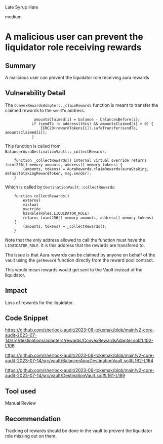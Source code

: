 Late Syrup Hare

medium

# A malicious user can prevent the liquidator role receiving rewards
## Summary

A malicious user can prevent the liquidator role receiving aura rewards

## Vulnerability Detail

The `ConvexRewardsAdapter::_claimRewards` function is meant to transfer the claimed rewards to the `sendTo` address.

```solidity
             amountsClaimed[i] = balance - balancesBefore[i];
            if (sendTo != address(this) && amountsClaimed[i] > 0) {
                IERC20(rewardTokens[i]).safeTransfer(sendTo, amountsClaimed[i]);
            }
```
This function is called from `BalancerAuraDestinationVault::_collectRewards`:

```solidity
    function _collectRewards() internal virtual override returns (uint256[] memory amounts, address[] memory tokens) {
        (amounts, tokens) = AuraRewards.claimRewards(auraStaking, defaultStakingRewardToken, msg.sender);
    }
```

Which is called by `DestinationVault::collectRewards`:

```solidity
    function collectRewards()
        external
        virtual
        override
        hasRole(Roles.LIQUIDATOR_ROLE)
        returns (uint256[] memory amounts, address[] memory tokens)
    {
        (amounts, tokens) = _collectRewards();
    }
```

Note that the only address allowed to call the function must have the `LIQUIDATOR_ROLE`.
It is this address that the rewards are transfered to.

The issue is that Aura rewards can be claimed by anyone on behalf of the vault using the `getReward` function directly from the reward pool contract.

This would mean rewards would get sent to the Vault instead of the liquidator.

## Impact

Loss of rewards for the liquidator.

## Code Snippet

https://github.com/sherlock-audit/2023-06-tokemak/blob/main/v2-core-audit-2023-07-14/src/destinations/adapters/rewards/ConvexRewardsAdapter.sol#L102-L106

https://github.com/sherlock-audit/2023-06-tokemak/blob/main/v2-core-audit-2023-07-14/src/vault/BalancerAuraDestinationVault.sol#L162-L164

https://github.com/sherlock-audit/2023-06-tokemak/blob/main/v2-core-audit-2023-07-14/src/vault/DestinationVault.sol#L161-L169

## Tool used

Manual Review

## Recommendation

Tracking of rewards should be done in the vault to prevent the liquidator role missing out on them.